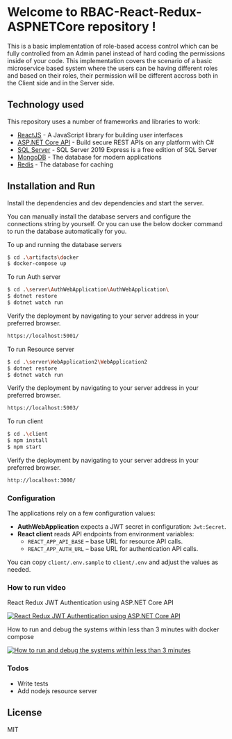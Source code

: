 # Welcome to RBAC-React-Redux-ASPNETCore repository !
This is a basic implementation of role-based access control which can be fully controlled from an Admin panel instead of hard coding the permissions inside of your code. 
This implementation covers the scenario of a basic microservice based system where the users can be having different roles and based on their roles, their permission will be different accross both in the Client side and in the Server side. 

## Technology used

This repository uses a number of frameworks and libraries to work:

* [ReactJS] - A JavaScript library for building user interfaces
* [ASP.NET Core API] - Build secure REST APIs on any platform with C#
* [SQL Server] - SQL Server 2019 Express is a free edition of SQL Server
* [MongoDB] - The database for modern applications
* [Redis] - The database for caching 


## Installation and Run

Install the dependencies and dev dependencies and start the server.

You can manually install the database servers and configure the connections string by yourself. 
Or you can use the below docker command to run the database automatically for you. 

To up and running the database servers

```sh
$ cd .\artifacts\docker
$ docker-compose up
``` 

To run Auth server

```sh
$ cd .\server\AuthWebApplication\AuthWebApplication\
$ dotnet restore
$ dotnet watch run
```
Verify the deployment by navigating to your server address in your preferred browser.

```sh
https://localhost:5001/
```

To run Resource server

```sh
$ cd .\server\WebApplication2\WebApplication2
$ dotnet restore
$ dotnet watch run
```
Verify the deployment by navigating to your server address in your preferred browser.

```sh
https://localhost:5003/
```

To run client

```sh
$ cd .\client
$ npm install
$ npm start
```
Verify the deployment by navigating to your server address in your preferred browser.

```sh
http://localhost:3000/
```


### Configuration

The applications rely on a few configuration values:

- **AuthWebApplication** expects a JWT secret in configuration: `Jwt:Secret`.
- **React client** reads API endpoints from environment variables:
  - `REACT_APP_API_BASE` – base URL for resource API calls.
  - `REACT_APP_AUTH_URL` – base URL for authentication API calls.

You can copy `client/.env.sample` to `client/.env` and adjust the values as needed.

### How to run video

React Redux JWT Authentication using ASP.NET Core API

[![React Redux JWT Authentication using ASP.NET Core API](http://img.youtube.com/vi/ToEO8INViW8/0.jpg)](http://www.youtube.com/watch?v=ToEO8INViW8) 


How to run and debug the systems within less than 3 minutes with docker compose

[![How to run and debug the systems within less than 3 minutes](https://img.youtube.com/vi/3KcUTvjlB3g/0.jpg)](https://www.youtube.com/watch?v=3KcUTvjlB3g) 


### Todos
 - Write tests
 - Add nodejs resource server

License
----

MIT

   [node.js]: <http://nodejs.org>
   [express]: <http://expressjs.com>
   [ReactJS]: <https://reactjs.org/>
   [Gulp]: <http://gulpjs.com>
   [ASP.NET Core API]:<https://dotnet.microsoft.com/apps/aspnet/apis>
   [SQL Server]:<https://www.microsoft.com/en-us/sql-server/sql-server-downloads>
   [MongoDB]:<https://www.mongodb.com/>
   [Redis]:<https://redis.io/>
